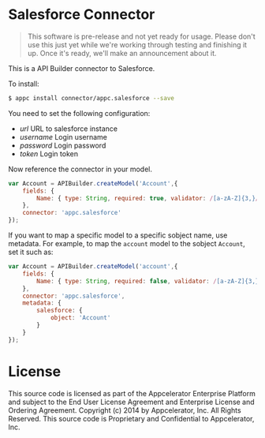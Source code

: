 # Salesforce Connector

> This software is pre-release and not yet ready for usage.  Please don't use this just yet while we're working through testing and finishing it up. Once it's ready, we'll make an announcement about it.

This is a API Builder connector to Salesforce.

To install:

```bash
$ appc install connector/appc.salesforce --save
```

You need to set the following configuration:

- *url* URL to salesforce instance
- *username* Login username
- *password* Login password
- *token* Login token


Now reference the connector in your model.

```javascript
var Account = APIBuilder.createModel('Account',{
	fields: {
		Name: { type: String, required: true, validator: /[a-zA-Z]{3,}/ }
	},
	connector: 'appc.salesforce'
});
```

If you want to map a specific model to a specific sobject name, use metadata.  For example, to map the `account` model to the sobject `Account`, set it such as:

```javascript
var Account = APIBuilder.createModel('account',{
	fields: {
		Name: { type: String, required: false, validator: /[a-zA-Z]{3,}/ }
	},
	connector: 'appc.salesforce',
	metadata: {
		salesforce: {
			object: 'Account'
		}
	}
});
```

# License

This source code is licensed as part of the Appcelerator Enterprise Platform and subject to the End User License Agreement and Enterprise License and Ordering Agreement. Copyright (c) 2014 by Appcelerator, Inc. All Rights Reserved. This source code is Proprietary and Confidential to Appcelerator, Inc.
